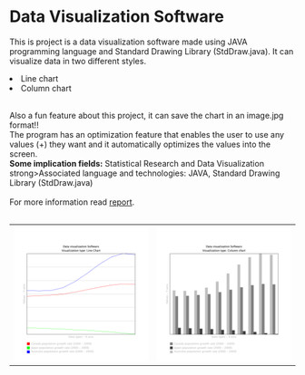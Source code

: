 # Data Visualization Software

<p>This is project is a data visualization software made using JAVA programming language and Standard Drawing Library (StdDraw.java). It can visualize data in two different styles.<br/>

  <li>Line chart</li>
  <li>Column chart</li><br/>

Also a fun feature about this project, it can save the chart in an image.jpg format!! <br/>
The program has an optimization feature that enables the user to use any values (+) they want and it automatically optimizes the values into the screen. <br/>
<strong>Some implication fields:</strong> Statistical Research and Data Visualization<br/>
strong>Associated language and technologies:</strong> JAVA, Standard Drawing Library (StdDraw.java)<br/><br/>
For more information read <a href = "">report</a>.<br/><br/>
</p>

<p>
  <table>
       <tr>
      <th><img src="https://github.com/JayedRafiProjects/data_visualization_software/blob/main/line_chart.png" alt="image"></th>
      <th><img src="https://github.com/JayedRafiProjects/data_visualization_software/blob/main/column_chart.png" alt="image"></th>
      </tr>
  </table>
</p>

